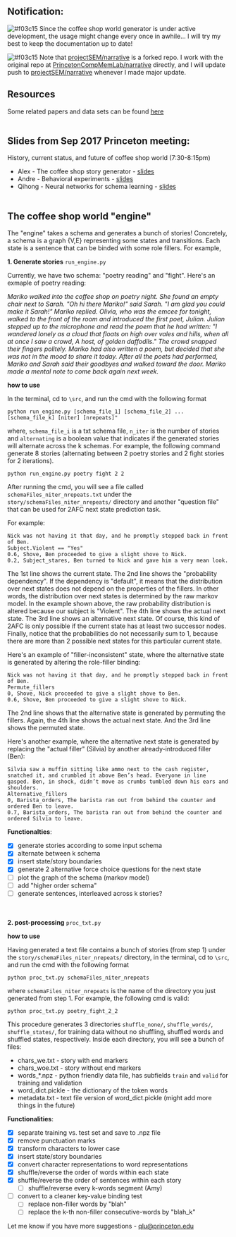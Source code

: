 ## Notification: 
![#f03c15](https://placehold.it/15/f03c15/000000?text=+) 
Since the coffee shop world generator is under active development, 
the usage might change every once in awhile... I will try my best to keep the documentation up to date! 

![#f03c15](https://placehold.it/15/f03c15/000000?text=+) 
Note that 
[projectSEM/narrative](https://github.com/ProjectSEM/narrative) 
is a forked repo. I work with the original repo at 
[PrincetonCompMemLab/narrative](https://github.com/PrincetonCompMemLab/narrative) 
directly, and I will update push to 
[projectSEM/narrative](https://github.com/ProjectSEM/narrative) 
whenever I made major update. 

## Resources 

Some related papers and data sets can be found 
<a href = "https://github.com/PrincetonCompMemLab/narrative/wiki">here</a>
<br><br>


## Slides from Sep 2017 Princeton meeting:  

History, current status, and future of coffee shop world (7:30-8:15pm)
- Alex - The coffee shop story generator - 
[slides](https://github.com/ProjectSEM/Organization/blob/master/slides/sep_2017/storygeneration_MURI.pdf) 
- Andre - Behavioral experiments - 
[slides](https://github.com/ProjectSEM/Organization/blob/master/slides/sep_2017/andre_MURI_d1.pdf) 
- Qihong - Neural networks for schema learning - 
[slides](https://github.com/ProjectSEM/Organization/blob/master/slides/sep_2017/0917-MURI_Lu.pdf) 
<br><br>

## The coffee shop world "engine" 

The "engine" takes a schema and generates a bunch of stories! Concretely, a schema is a graph {V,E} representing some states and transitions. Each state is a sentence that can be binded with some role fillers. For example, 
<br>

**1. Generate stories** `run_engine.py`

Currently, we have two schema: "poetry reading" and "fight". Here's an exmaple of poetry reading: 

*Mariko walked into the coffee shop on poetry night. She found an empty chair next to Sarah. "Oh hi there Mariko!" said Sarah. "I am glad you could make it Sarah!" Mariko replied. Olivia, who was the emcee for tonight, walked to the front of the room and introduced the first poet, Julian. Julian stepped up to the microphone and read the poem that he had written: "I wandered lonely as a cloud that floats on high over vales and hills, when all at once I saw a crowd, A host, of golden daffodils." The crowd snapped their fingers politely. Mariko had also written a poem, but decided that she was not in the mood to share it today. After all the poets had performed, Mariko and Sarah said their goodbyes and walked toward the door. Mariko made a mental note to come back again next week.*

**how to use**

In the terminal, cd to `\src`, and run the cmd with the following format 
```
python run_engine.py [schema_file_1] [schema_file_2] ... [schema_file_k] [niter] [nrepeats]"
```
where, `schema_file_i` is a txt schema file, `n_iter` is the number of stories and `alternating` is a boolean value that indicates if the generated stories will alternate across the k schemas. For example, the following command generate 8 stories (alternating between 2 poetry stories and 2 fight stories for 2 iterations).
```
python run_engine.py poetry fight 2 2
```
After running the cmd, you will see a file called `schemaFiles_niter_nrepeats.txt` under the `story/schemaFiles_niter_nrepeats/` directory and another "question file" that can be used for 2AFC next state prediction task. 

For example: 
```
Nick was not having it that day, and he promptly stepped back in front of Ben.
Subject.Violent == "Yes"
0.6, Shove, Ben proceeded to give a slight shove to Nick.
0.2, Subject_stares, Ben turned to Nick and gave him a very mean look.
```
The 1st line shows the current state. The 2nd line shows the "probability dependency". If the dependency is "default", it means that the distribution over next states does not depend on the properties of the fillers. In other words, the distribution over next states is determined by the raw markov model. In the example shown above, the raw probability distribution is altered because our subject is "Violent". The 4th line shows the actual next state. The 3rd line shows an alternative next state. Of course, this kind of 2AFC is only possible if the current state has at least two successor nodes. Finally, notice that the probabilities do not necessarily sum to 1, because there are more than 2 possible next states for this particular current state. 

Here's an example of "filler-inconsistent" state, where the alternative state is generated by altering the role-filler binding: 
```
Nick was not having it that day, and he promptly stepped back in front of Ben.
Permute_fillers
0, Shove, Nick proceeded to give a slight shove to Ben.
0.6, Shove, Ben proceeded to give a slight shove to Nick.
```
The 2nd line shows that the alternative state is generated by permuting the fillers. Again, the 4th line shows the actual next state. And the 3rd line shows the permuted state. 

Here's another example, where the alternative next state is generated by replacing the "actual filler" (Silvia) by another already-introduced filler (Ben): 
```
Silvia saw a muffin sitting like ammo next to the cash register, snatched it, and crumbled it above Ben’s head. Everyone in line gasped. Ben, in shock, didn’t move as crumbs tumbled down his ears and shoulders.
Alternative_fillers
0, Barista_orders, The barista ran out from behind the counter and ordered Ben to leave.
0.7, Barista_orders, The barista ran out from behind the counter and ordered Silvia to leave.
```


**Functionalties**: 
- [x] generate stories according to some input schema
- [x] alternate between k schema
- [x] insert state/story boundaries
- [x] generate 2 alternative force choice questions for the next state 
- [ ] plot the graph of the schema (markov model)
- [ ] add "higher order schema"
- [ ] generate sentences, interleaved across k stories? 
<br><br><br>

**2. post-processing** `proc_txt.py`

**how to use**

Having generated a text file contains a bunch of stories (from step 1) under the `story/schemaFiles_niter_nrepeats/` directory, in the terminal, cd to `\src`, and run the cmd with the following format 
```
python proc_txt.py schemaFiles_niter_nrepeats
```
where `schemaFiles_niter_nrepeats` is the name of the directory you just generated from step 1. For example, the following cmd is valid:
```
python proc_txt.py poetry_fight_2_2
```
This procedure generates 3 directories `shuffle_none/`, `shuffle_words/`, `shuffle_states/`, for training data without no shuffling, shuffled words and shuffled states, respectively. Inside each directory, you will see a bunch of files: 
- chars_we.txt - story with end markers 
- chars_woe.txt - story without end markers 
- words_*.npz - python friendly data file, has subfields `train` and `valid` for training and validation 
- word_dict.pickle - the dictionary of the token words 
- metadata.txt - text file version of word_dict.pickle (might add more things in the future)




**Functionalities**: 
- [x] separate training vs. test set and save to .npz file 
- [x] remove punctuation marks
- [x] transform characters to lower case
- [x] insert state/story boundaries
- [x] convert character representations to word representations
- [x] shuffle/reverse the order of words within each state 
- [x] shuffle/reverse the order of sentences within each story
    - [ ] shuffle/reverse every k-words segment (Amy)
- [ ] convert to a cleaner key-value binding test 
    - [ ] replace non-filler words by "blah"
    - [ ] replace the k-th non-filler consecutive-words by "blah_k"

Let me know if you have more suggestions - qlu@princeton.edu
